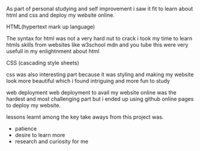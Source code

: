 As part of personal studying and self improvement i saw it fit to learn about html and css and deploy my website online.


HTML(hypertext mark up language)

 The syntax for html was not a very hard nut to crack i took my time to learn htmls skills from websites like w3school mdn and you tube this were very usefull in my enlightnment about html 
 
 
CSS (cascading style sheets)

 css was also interesting part because it was styling and making my website look more beautiful which i found intriguing and more fun to study
 
  web deployment
 web deployment to avail my website online was the hardest and most challenging part but i ended up using github online pages to deploy my website.
 
 lessons learnt 
 among the key take aways from this project was.
 * patience
 * desire to learn more
 * research and curiosity for me 
